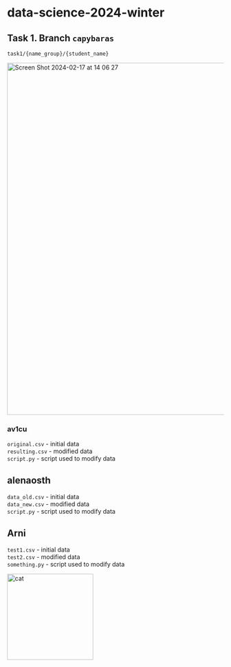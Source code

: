 # data-science-2024-winter

## Task 1. Branch `capybaras`

`task1/{name_group}/{student_name}`

<img width="819" alt="Screen Shot 2024-02-17 at 14 06 27" src="https://github.com/data-engineering-kaznu/data-science-2024-winter/assets/19908588/00d94111-6782-4bbe-97ad-8f804b847e8e">

### av1cu

`original.csv` - initial data \
`resulting.csv` - modified data \
`script.py` - script used to modify data

## alenaosth

`data_old.csv` - initial data \
`data_new.csv` - modified data \
`script.py` - script used to modify data

## Arni

`test1.csv` - initial data \
`test2.csv` - modified data \
`something.py` - script used to modify data

<img src="https://i.pinimg.com/564x/39/e4/88/39e488ee15bbffeeb6a368a7498f324c.jpg" width="200" alt="cat" />
